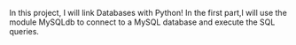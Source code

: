 In this project, I will link Databases with Python! In the first part,I will use the module MySQLdb to connect to a MySQL database and execute the SQL queries.
